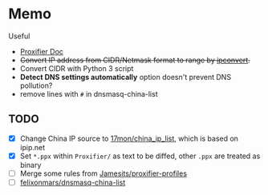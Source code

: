 # Memo
Useful
- [Proxifier Doc](http://www.proxifier.com/docs/mac-v2/)
- ~~Convert IP address from CIDR/Netmask format to range by [ipconvert](http://ip.chacuo.net/ipconvert).~~
- Convert CIDR with Python 3 script
- **Detect DNS settings automatically** option doesn't prevent DNS pollution?
- remove lines with `#` in dnsmasq-china-list

## TODO
- [x] Change China IP source to [17mon/china_ip_list](https://github.com/17mon/china_ip_list), which is based on ipip.net
- [x] Set `*.ppx` within `Proxifier/` as text to be diffed, other `.ppx` are treated as binary
- [ ] Merge some rules from [Jamesits/proxifier-profiles](https://github.com/Jamesits/proxifier-profiles)
- [ ] [felixonmars/dnsmasq-china-list](https://github.com/felixonmars/dnsmasq-china-list)
